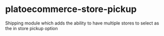 platoecommerce-store-pickup
===================================

Shipping module which adds the ability to have multiple stores to select as the in store pickup option
